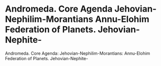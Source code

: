 # Andromeda. Core Agenda Jehovian-Nephilim-Morantians Annu-Elohim Federation of Planets. Jehovian-Nephite-

Andromeda. Core Agenda: Jehovian-Nephilim-Morantians: Annu-Elohim Federation of Planets. Jehovian-Nephite-